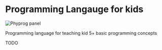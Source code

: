 # Programming Langauge for kids
![Phyprog panel](https://raw.githubusercontent.com/WRostom/PhyPro/master/phypro.png)

Programming language for teaching kid 5+ basic programming concepts

TODO
